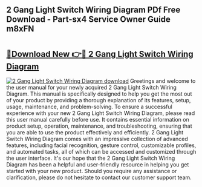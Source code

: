 ## 2 Gang Light Switch Wiring Diagram PDf Free Download - Part-sx4 Service Owner Guide m8xFN

# <h2><a href="http://dftu81.blite.top/?on=2+Gang+Light+Switch+Wiring+Diagram">🔗Download New 👉🔴 2 Gang Light Switch Wiring Diagram</a></h2>

[![2 Gang Light Switch Wiring Diagram download](https://i.imgur.com/lujVjoI.png)](http://dftu81.blite.top/?on=2+Gang+Light+Switch+Wiring+Diagram)
Greetings and welcome to the user manual for your newly acquired 2 Gang Light Switch Wiring Diagram. This manual is specifically designed to help you get the most out of your product by providing a thorough explanation of its features, setup, usage, maintenance, and problem-solving. To ensure a successful experience with your new 2 Gang Light Switch Wiring Diagram, please read this user manual carefully before use. It contains essential information on product setup, operation, maintenance, and troubleshooting, ensuring that you are able to use the product effectively and efficiently. 2 Gang Light Switch Wiring Diagram comes with an impressive collection of advanced features, including facial recognition, gesture control, customizable profiles, and automated tasks, all of which can be accessed and customized through the user interface. It's our hope that the 2 Gang Light Switch Wiring Diagram has been a helpful and user-friendly resource in helping you get started with your new product. Should you require any assistance or clarification, please do not hesitate to contact our customer support team.
